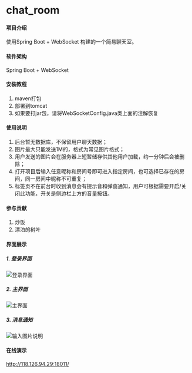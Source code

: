 # chat_room

#### 项目介绍
使用Spring Boot + WebSocket 构建的一个简易聊天室。

#### 软件架构
Spring Boot + WebSocket


#### 安装教程

1. maven打包
2. 部署到tomcat
3. 如果要打jar包，请将WebSocketConfig.java类上面的注解恢复

#### 使用说明

1. 后台暂无数据库，不保留用户聊天数据；
2. 图片最大只能发送1M的，格式为常见图片格式；
3. 用户发送的图片会在服务器上短暂储存供其他用户加载，约一分钟后会被删除；
4. 打开项目后输入任意昵称和房间号即可进入指定房间，也可选择已存在的房间，同一房间中昵称不可重复；
5. 标签页不在前台时收到消息会有提示音和弹窗通知，用户可根据需要开启/关闭此功能，开关是侧边栏上方的音量按钮。

#### 参与贡献

1. 炒饭
2. 漂泊的树叶

#### 界面展示
##### 1. 登录界面

![登录界面](https://images.gitee.com/uploads/images/2018/1010/103255_33f93edd_687582.jpeg "登录.jpg")

##### 2. 主界面

![主界面](https://images.gitee.com/uploads/images/2018/1015/103910_60e496f7_687582.jpeg "TIM截图20181015100719.jpg")

##### 3. 消息通知

![输入图片说明](https://images.gitee.com/uploads/images/2018/1015/103941_7cc8a1fb_687582.jpeg "TIM截图20181015103529.jpg")

#### 在线演示

http://118.126.94.29:18011/